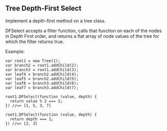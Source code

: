 ## Tree Depth-First Select

Implement a depth-first method on a tree class.

DFSelect accepts a filter function, calls that function on each of the nodes in Depth First order, and returns a flat array of node values of the tree for which the filter returns true.

Example:
```
var root1 = new Tree(1);
var branch2 = root1.addChild(2);
var branch3 = root1.addChild(3);
var leaf4 = branch2.addChild(4);
var leaf5 = branch2.addChild(5);
var leaf6 = branch3.addChild(6);
var leaf7 = branch3.addChild(7);

root1.DFSelect(function (value, depth) {
  return value % 2 === 1;
}) //=> [1, 5, 3, 7]

root1.DFSelect(function (value, depth) {
  return depth === 1;
}) //=> [2, 3]
```